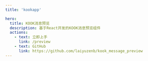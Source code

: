 ```yaml
---
title: 'kookapp'

hero:
  title: KOOK消息预览
  description: 基于React开发的KOOK消息预览组件
  actions:
    - text: 立即上手
      link: /preview
    - text: GitHub
      link: https://github.com/laiyuzenb/kook_message_preview
---
```



